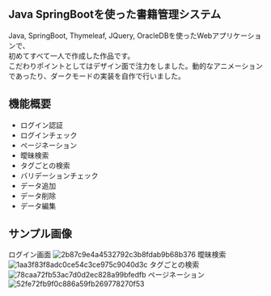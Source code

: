 ## Java SpringBootを使った書籍管理システム
Java, SpringBoot, Thymeleaf, JQuery, OracleDBを使ったWebアプリケーションで、<br/>
初めてすべて一人で作成した作品です。<br/>
こだわりポイントとしてはデザイン面で注力をしました。動的なアニメーションであったり、ダークモードの実装を自作で行いました。

## 機能概要
- ログイン認証
- ログインチェック
- ページネーション
- 曖昧検索
- タグごとの検索
- バリデーションチェック
- データ追加
- データ削除
- データ編集

## サンプル画像
ログイン画面
![2b87c9e4a4532792c3b8fdab9b68b376](https://github.com/hyt-fjwr/spring_book_management_application/assets/133951156/8c8d09ed-3374-4199-b008-34c8301d0465)
曖昧検索
![1aa3f83f8adc0ce54c3ce975c9040d3c](https://github.com/hyt-fjwr/spring_book_management_application/assets/133951156/0442a614-ecbe-49a1-a370-8e940ceac1ec)
タグごとの検索
![78caa72fb53ac7d0d2ec828a99bfedfb](https://github.com/hyt-fjwr/spring_book_management_application/assets/133951156/69b4a13f-5673-4e9f-a2d9-894a019f192e)
ページネーション
![52fe72fb9f0c886a59fb269778270f53](https://github.com/hyt-fjwr/spring_book_management_application/assets/133951156/4a955307-d627-4b9e-b713-e51d01c3e8e5)
